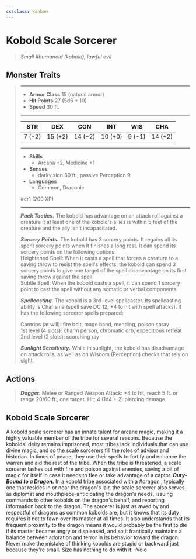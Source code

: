 ```yaml
---
cssclass: kanban
---
```


# Kobold Scale Sorcerer
>*Small #humanoid (kobold), lawful evil*
## Monster Traits
>___
>- **Armor Class** 15 (natural armor)
>- **Hit Points** 27 (5d6 + 10)
>- **Speed** 30 ft.
>___
>|STR|DEX|CON|INT|WIS|CHA|
>|:---:|:---:|:---:|:---:|:---:|:---:|
>|7 (-2)|15 (+2)|14 (+2)|10 (+0)|9 (-1)|14 (+2)|
>___
>- **Skills**
>	 - Arcana +2, Medicine +1
>- **Senses**
>	 - darkvision 60 ft., passive Perception 9
>- **Languages**
>	 - Common, Draconic
>
> #cr1 (200 XP)
>___
>***Pack Tactics.*** The kobold has advantage on an attack roll against a creature it at least one of the kobold's allies is within 5 feet of the creature and the ally isn't incapacitated.  
>
>***Sorcery Points.*** The kobold has 3 sorcery points. It regains all its spent sorcery points when it finishes a long rest. It can spend its sorcery points on the following options:  
>Heightened Spell: When it casts a spell that forces a creature to a saving throw to resist the spell's effects, the kobold can spend 3 sorcery points to give one target of the spell disadvantage on its first saving throw against the spell.  
>Subtle Spell: When the kobold casts a spell, it can spend 1 sorcery point to cast the spell without any somatic or verbal components.  
>
>***Spellcasting.*** The kobold is a 3rd-level spellcaster. Its spellcasting ability is Charisma (spell save DC 12, +4 to hit with spell attacks). It has the following sorcerer spells prepared:  
>
>Cantrips (at will): fire bolt, mage hand, mending, poison spray  
>1st level (4 slots): charm person, chromatic orb, expeditious retreat  
>2nd level (2 slots): scorching ray  
>
>
>***Sunlight Sensitivity.*** While in sunlight, the kobold has disadvantage on attack rolls, as well as on Wisdom (Perception) checks that rely on sight.  
>
## Actions
>***Dagger.*** Melee  or Ranged Weapon Attack: +4 to hit, reach 5 ft. or range 20/60 ft., one target. Hit: 4 (1d4 + 2) piercing damage.
## Kobold Scale Sorcerer
A kobold scale sorcerer has an innate talent for arcane magic, making it a highly valuable member of the tribe for several reasons. Because the kobolds' deity remains imprisoned, most tribes lack individuals that can use divine magic, and so the scale sorcerers fill the roles of advisor and historian. In times of peace, they use their spells to fortify and enhance the warren and aid the rest of the tribe. When the tribe is threatened, a scale sorcerer lashes out with fire and poison against enemies, saving a bit of magic for itself in case it needs to flee or take advantage of a captor.
***Duty-Bound to a Dragon.***  In a kobold tribe associated with a #dragon , typically one that resides in or near the dragon's lair, the scale sorcerer also serves as diplomat and mouthpiece-anticipating the dragon's needs, issuing commands to other kobolds on the dragon's behalf, and reporting information back to the dragon. The sorcerer is just as awed by and respectful of dragons as common kobolds are, but it knows that its duty requires it not to fawn over its master at all times. It also understands that its frequent proximity to the dragon means it would probably be the first to die if its master became angry or displeased, and so it frantically maintains a balance between adoration and terror in its behavior toward the dragon.
Never make the mistake of thinking kobolds are stupid or backward just because they're small. Size has nothing to do with it.
-Volo